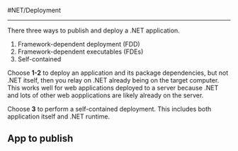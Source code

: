 #NET/Deployment

---

There three ways to publish and deploy a .NET application.

1) Framework-dependent deployment (FDD)
2) Framework-dependent executables (FDEs)
3) Self-contained

Choose **1-2** to deploy an application and its package dependencies, but not .NET itself, then you relay on .NET already being on the target computer. This works well for web applications deployed to a server because .NET and lots of other web aopplications are likely already on the server.

Choose **3** to perform a self-contained deployment. This includes both application itself and .NET runtime.

## App to publish



